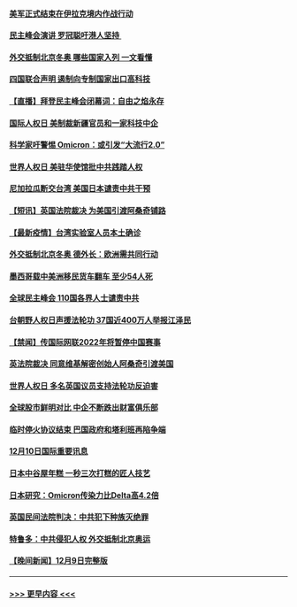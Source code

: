 #### [美军正式结束在伊拉克境内作战行动](../pages/prog202/a103290595.md?t=12111101) 
#### [民主峰会演讲 罗冠聪吁港人坚持 ](../pages/prog202/a103290755.md?t=12111101) 
#### [外交抵制北京冬奥 哪些国家入列 一文看懂](../pages/prog202/a103290878.md?t=12111101) 
#### [四国联合声明 遏制向专制国家出口高科技](../pages/prog202/a103290591.md?t=12111101) 
#### [【直播】拜登民主峰会闭幕词：自由之焰永存](../pages/prog202/a103290832.md?t=12111101) 
#### [国际人权日 美制裁新疆官员和一家科技中企](../pages/prog202/a103290400.md?t=12111101) 
#### [科学家吁警惕 Omicron：或引发“大流行2.0”](../pages/prog202/a103289178.md?t=12111101) 
#### [世界人权日 美驻华使馆批中共践踏人权](../pages/prog202/a103290363.md?t=12111101) 
#### [尼加拉瓜断交台湾 美国日本谴责中共干预](../pages/prog202/a103290292.md?t=12111101) 
#### [【短讯】英国法院裁决 为美国引渡阿桑奇铺路](../pages/prog202/a103290370.md?t=12111101) 
#### [【最新疫情】台湾实验室人员本土确诊](../pages/prog202/a103290372.md?t=12111101) 
#### [外交抵制北京冬奥 德外长：欧洲需共同行动](../pages/prog202/a103290294.md?t=12111101) 
#### [墨西哥载中美洲移民货车翻车 至少54人死](../pages/prog202/a103290365.md?t=12111101) 
#### [全球民主峰会 110国各界人士谴责中共](../pages/prog202/a103290337.md?t=12111101) 
#### [台朝野人权日声援法轮功 37国近400万人举报江泽民](../pages/prog202/a103290296.md?t=12111101) 
#### [【禁闻】传国际网联2022年将暂停中国赛事](../pages/prog202/a103290284.md?t=12111101) 
#### [英法院裁决 同意维基解密创始人阿桑奇引渡美国](../pages/prog202/a103290237.md?t=12111101) 
#### [世界人权日 多名英国议员支持法轮功反迫害](../pages/prog202/a103290276.md?t=12111101) 
#### [全球股市鲜明对比 中企不断跌出财富俱乐部](../pages/prog202/a103290224.md?t=12111101) 
#### [临时停火协议结束 巴国政府和塔利班再陷争端](../pages/prog202/a103290138.md?t=12111101) 
#### [12月10日国际重要讯息](../pages/prog202/a103290078.md?t=12111101) 
#### [日本中谷屋年糕 一秒三次打糕的匠人技艺](../pages/prog202/a103290018.md?t=12111101) 
#### [日本研究：Omicron传染力比Delta高4.2倍](../pages/prog202/a103289993.md?t=12111101) 
#### [英国民间法院判决：中共犯下种族灭绝罪](../pages/prog202/a103289977.md?t=12111101) 
#### [特鲁多：中共侵犯人权 外交抵制北京奥运](../pages/prog202/a103289935.md?t=12111101) 
#### [【晚间新闻】12月9日完整版](../pages/prog202/a103289818.md?t=12111101) 

----
#### [ >>> 更早内容 <<< ](../indexes/prog202-earlier.md)
